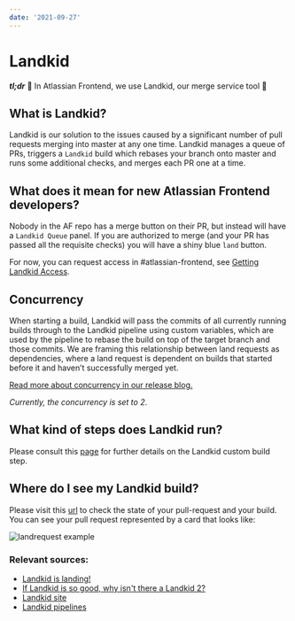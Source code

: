 ```yaml
---
date: '2021-09-27'
---
```


# Landkid

**_tl;dr_** 🤖 In Atlassian Frontend, we use Landkid, our merge service tool 🐐

## What is Landkid?

Landkid is our solution to the issues caused by a significant number of pull requests merging into master at any one time. Landkid manages a queue of PRs, triggers a `Landkid` build which rebases your branch onto master and runs some additional checks, and merges each PR one at a time.

## What does it mean for new Atlassian Frontend developers?

Nobody in the AF repo has a merge button on their PR, but instead will have a `Landkid Queue` panel. If you are authorized to merge (and your PR has passed all the requisite checks) you will have a shiny blue `land` button.

For now, you can request access in #atlassian-frontend, see [Getting Landkid Access](https://developer.atlassian.com/cloud/framework/atlassian-frontend/getting-started/00-getting-started/#landkid-access).

## Concurrency

When starting a build, Landkid will pass the commits of all currently running builds through to the Landkid pipeline using custom variables, which are used by the pipeline to rebase the build on top of the target branch and those commits. We are framing this relationship between land requests as dependencies, where a land request is dependent on builds that started before it and haven’t successfully merged yet.

[Read more about concurrency in our release blog.](https://hello.atlassian.net/wiki/spaces/~904291390/blog/2019/12/12/605934811/If+Landkid+is+so+good+why+isn+t+there+a+Landkid+2)

_Currently, the concurrency is set to 2_.

## What kind of steps does Landkid run?

Please consult this [page](https://developer.atlassian.com/cloud/framework/atlassian-frontend/development/08-continuous-integration/) for further details on the Landkid custom build step.

## Where do I see my Landkid build?

Please visit this [url](https://atlassian-frontend-landkid.services.atlassian.com/current-state/) to check the state of your pull-request and your build.
You can see your pull request represented by a card that looks like:

![landrequest example](/cloud/framework/atlassian-frontend/images/landrequest-example.png)

### Relevant sources:

- [Landkid is landing!](https://hello.atlassian.net/wiki/spaces/AtlasKit/pages/136114043/Landkid+is+landing)
- [If Landkid is so good, why isn't there a Landkid 2?](https://hello.atlassian.net/wiki/spaces/~904291390/blog/2019/12/12/605934811/If+Landkid+is+so+good+why+isn+t+there+a+Landkid+2)
- [Landkid site](https://atlassian-frontend-landkid.services.atlassian.com/current-state/)
- [Landkid pipelines](https://bitbucket.org/atlassian/atlassian-frontend/src/head/bitbucket-pipelines.yml#lines-1310)
